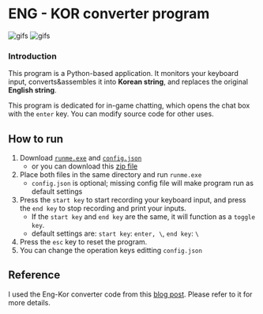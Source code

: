 # ENG - KOR converter program
![gifs](for_readme/Animation.webp)
![gifs](for_readme/Animation2.webp)
### Introduction
This program is a Python-based application. It monitors your keyboard input, converts&assembles it into **Korean string**, and replaces the original **English string**.

This program is dedicated for in-game chatting, which opens the chat box with the `enter` key. You can modify source code for other uses.

## How to run
1. Download [`runme.exe`](./dist/runme.exe) and [`config.json`](./dist/config.json) 
    - or you can download this [zip file](./download.zip)
2. Place both files in the same directory and run `runme.exe` 
    - `config.json` is optional; missing config file will make program run as default settings
3. Press the `start key` to start recording your keyboard input, and press the `end key` to stop recording and print your inputs.
    - If the `start key` and `end key` are the same, it will function as a `toggle key`.
    - default settings are: `start key`: `enter, \`, `end key`: `\`
4. Press the `esc` key to reset the program.
5. You can change the operation keys editting `config.json`

## Reference
I used the Eng-Kor converter code from this [blog post](https://mizykk.tistory.com/115). Please refer to it for more details.
